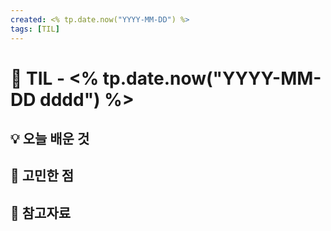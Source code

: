```yaml
---
created: <% tp.date.now("YYYY-MM-DD") %>
tags: [TIL]
---
```


# 📅 TIL - <% tp.date.now("YYYY-MM-DD dddd") %>

## 💡 오늘 배운 것


## 🤔 고민한 점


## 📎 참고자료